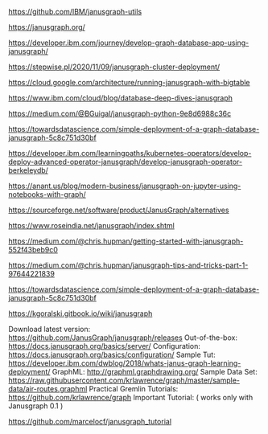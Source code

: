 https://github.com/IBM/janusgraph-utils

https://janusgraph.org/

https://developer.ibm.com/journey/develop-graph-database-app-using-janusgraph/

https://stepwise.pl/2020/11/09/janusgraph-cluster-deployment/

https://cloud.google.com/architecture/running-janusgraph-with-bigtable

https://www.ibm.com/cloud/blog/database-deep-dives-janusgraph

https://medium.com/@BGuigal/janusgraph-python-9e8d6988c36c

https://towardsdatascience.com/simple-deployment-of-a-graph-database-janusgraph-5c8c751d30bf

https://developer.ibm.com/learningpaths/kubernetes-operators/develop-deploy-advanced-operator-janusgraph/develop-janusgraph-operator-berkeleydb/

https://anant.us/blog/modern-business/janusgraph-on-jupyter-using-notebooks-with-graph/

https://sourceforge.net/software/product/JanusGraph/alternatives

https://www.roseindia.net/janusgraph/index.shtml

https://medium.com/@chris.hupman/getting-started-with-janusgraph-552f43beb9c0

https://medium.com/@chris.hupman/janusgraph-tips-and-tricks-part-1-97644221839

https://towardsdatascience.com/simple-deployment-of-a-graph-database-janusgraph-5c8c751d30bf

https://kgoralski.gitbook.io/wiki/janusgraph



Download latest version: https://github.com/JanusGraph/janusgraph/releases
Out-of-the-box: https://docs.janusgraph.org/basics/server/
Configuration: https://docs.janusgraph.org/basics/configuration/
Sample Tut: https://developer.ibm.com/dwblog/2018/whats-janus-graph-learning-deployment/
GraphML: http://graphml.graphdrawing.org/
Sample Data Set: https://raw.githubusercontent.com/krlawrence/graph/master/sample-data/air-routes.graphml
Practical Gremlin Tutorials: https://github.com/krlawrence/graph
Important Tutorial: ( works only with Janusgraph 0.1 )

https://github.com/marcelocf/janusgraph_tutorial
